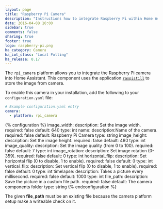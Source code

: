 ```yaml
---
layout: page
title: "Raspberry Pi Camera"
description: "Instructions how to integrate Raspberry Pi within Home Assistant."
date: 2016-04-08 10:00
sidebar: true
comments: false
sharing: true
footer: true
logo: raspberry-pi.png
ha_category: Camera
ha_iot_class: "Local Polling"
ha_release: 0.17
---
```



The `rpi_camera` platform allows you to integrate the Raspberry Pi camera into Home Assistant. This component uses the application [`raspistill`](https://www.raspberrypi.org/documentation/usage/camera/raspicam/raspistill.md) to store the image from camera.

To enable this camera in your installation, add the following to your `configuration.yaml` file:

```yaml
# Example configuration.yaml entry
camera:
  - platform: rpi_camera
```

{% configuration %}
  image_width:
    description: Set the image width.
    required: false
    default: 640
    type: int
  name:
    description:Name of the camera.
    required: false
    default: Raspberry Pi Camera
    type: string
  image_height:
    description:  Set the image height.
    required: false
    default: 480
    type: int
  image_quality:
    description: Set the image quality (from 0 to 100).
    required: false
    default: 7
    type: int
  image_rotation:
    description: Set image rotation (0-359).
    required: false
    default: 0
    type: int
  horizontal_flip:
    description: Set horizontal flip (0 to disable, 1 to enable).
    required: false
    default: 0
    type: int
  vertical_flip:
    description: Set vertical flip (0 to disable, 1 to enable).
    required: false
    default: 0
    type: int
  timelapse:
    description: Takes a picture every millisecond.
    required: false
    default: 1000
    type: int
  file_path:
    description: Save the picture in a custom file path.
    required: false
    default: The camera components folder
    type: string
{% endconfiguration %}
 
The given **file_path** must be an existing file because the camera platform setup make a writeable check on it.


